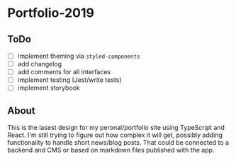 # Portfolio-2019

## ToDo

- [ ] implement theming via `styled-components`
- [ ] add changelog
- [ ] add comments for all interfaces
- [ ] implement testing (Jest/write tests)
- [ ] implement storybook

## About

This is the lasest design for my peronal/portfolio site using TypeScript and React. I'm still trying to figure out how complex it will get, possibly adding functionality to handle short news/blog posts. That could be connected to a backend and CMS or based on markdown files published with the app.
